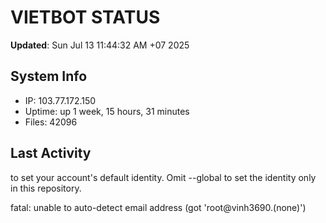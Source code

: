 # VIETBOT STATUS
**Updated**: Sun Jul 13 11:44:32 AM +07 2025

## System Info
- IP: 103.77.172.150
- Uptime: up 1 week, 15 hours, 31 minutes
- Files: 42096

## Last Activity

to set your account's default identity.
Omit --global to set the identity only in this repository.

fatal: unable to auto-detect email address (got 'root@vinh3690.(none)')
